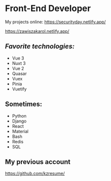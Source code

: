 # Front-End Developer
My projects online:
https://securityday.netlify.app/

https://zawiszakarol.netlify.app/


## _Favorite technologies:_

- Vue 3
- Nuxt 3
- Vue 2
- Quasar
- Vuex
- Pinia
- Vuetify

## Sometimes:
- Python
- Django
- React
- Material
- Bash
- Redis
- SQL

## My previous account
https://github.com/kzresume/
